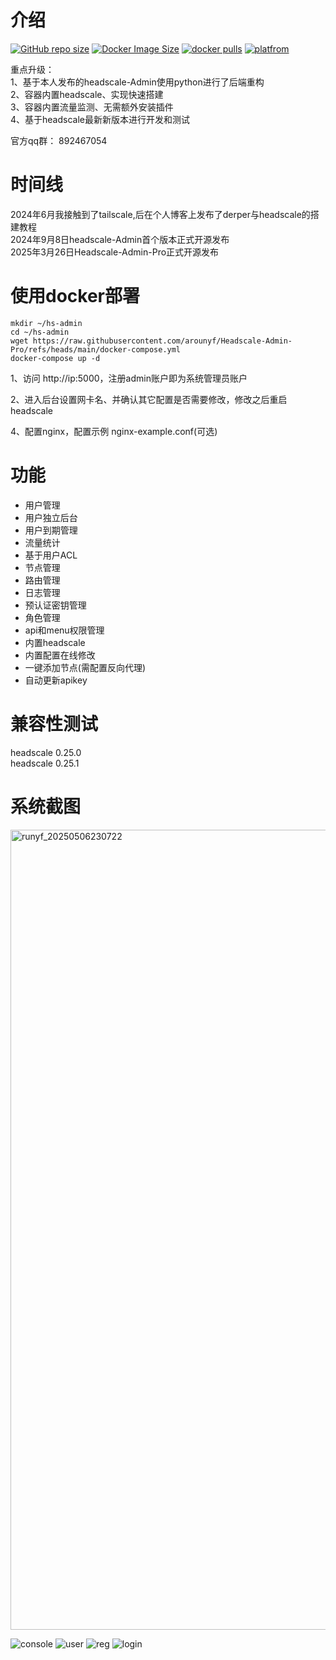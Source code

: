 
# 介绍
[![GitHub repo size](https://img.shields.io/github/repo-size/arounyf/Headscale-Admin-Pro)](https://github.com/arounyf/headscale-Admin)
[![Docker Image Size](https://img.shields.io/docker/image-size/runyf/hs-admin)](https://hub.docker.com/r/runyf/hs-admin)
[![docker pulls](https://img.shields.io/docker/pulls/runyf/hs-admin.svg?color=brightgreen)](https://hub.docker.com/r/runyf/hs-admin)
[![platfrom](https://img.shields.io/badge/platform-amd64%20%7C%20arm64-brightgreen)](https://hub.docker.com/r/runyf/hs-admin/tags)

重点升级：   
1、基于本人发布的headscale-Admin使用python进行了后端重构   
2、容器内置headscale、实现快速搭建   
3、容器内置流量监测、无需额外安装插件   
4、基于headscale最新新版本进行开发和测试   

官方qq群： 892467054
# 时间线
2024年6月我接触到了tailscale,后在个人博客上发布了derper与headscale的搭建教程   
2024年9月8日headscale-Admin首个版本正式开源发布   
2025年3月26日Headscale-Admin-Pro正式开源发布  


# 使用docker部署
```shell
mkdir ~/hs-admin
cd ~/hs-admin
wget https://raw.githubusercontent.com/arounyf/Headscale-Admin-Pro/refs/heads/main/docker-compose.yml
docker-compose up -d
```

   
1、访问 http://ip:5000，注册admin账户即为系统管理员账户   

2、进入后台设置网卡名、并确认其它配置是否需要修改，修改之后重启headscale

4、配置nginx，配置示例 nginx-example.conf(可选)



# 功能
- 用户管理
- 用户独立后台
- 用户到期管理
- 流量统计
- 基于用户ACL
- 节点管理
- 路由管理
- 日志管理
- 预认证密钥管理
- 角色管理
- api和menu权限管理
- 内置headscale
- 内置配置在线修改
- 一键添加节点(需配置反向代理)
- 自动更新apikey


# 兼容性测试
headscale 0.25.0   
headscale 0.25.1   



# 系统截图
<img width="1280" alt="runyf_20250506230722" src="https://github.com/user-attachments/assets/d4c35e9e-d17a-46be-886d-50dd5a2425e9" />

![console](https://github.com/user-attachments/assets/6e25da2f-39f9-4217-b79e-344221c8f816)
![user](https://github.com/user-attachments/assets/1906c6ec-eb6f-44b1-af88-237ec16f1e99)
![reg](https://github.com/user-attachments/assets/59a43c57-682a-4cfd-83c0-8aa3d48a3d67)
![login](https://github.com/user-attachments/assets/e3d4029f-cc08-41e7-8dec-7cae4748a761)






